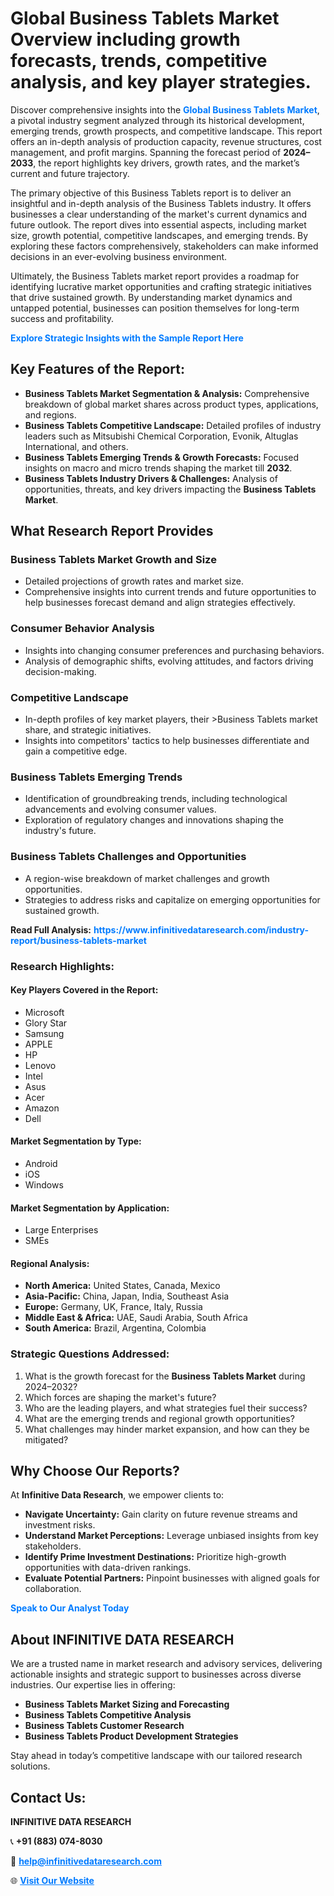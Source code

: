 <h1>Global Business Tablets Market Overview including growth forecasts, trends, competitive analysis, and key player strategies.</h1>
<p>
Discover comprehensive insights into the 
<a href="https://www.infinitivedataresearch.com/industry-report/business-tablets-market" rel="dofollow" style="color: #007BFF; text-decoration: none;"><strong>Global Business Tablets Market</strong></a>, a pivotal industry segment analyzed through its historical development, emerging trends, growth prospects, and competitive landscape. This report offers an in-depth analysis of production capacity, revenue structures, cost management, and profit margins. Spanning the forecast period of <strong>2024–2033</strong>, the report highlights key drivers, growth rates, and the market’s current and future trajectory.
</p>
<p>
The primary objective of this Business Tablets report is to deliver an insightful and in-depth analysis of the Business Tablets industry. It offers businesses a clear understanding of the market's current dynamics and future outlook. The report dives into essential aspects, including market size, growth potential, competitive landscapes, and emerging trends. By exploring these factors comprehensively, stakeholders can make informed decisions in an ever-evolving business environment.
</p>
<p>
Ultimately, the Business Tablets market report provides a roadmap for identifying lucrative market opportunities and crafting strategic initiatives that drive sustained growth. By understanding market dynamics and untapped potential, businesses can position themselves for long-term success and profitability.
</p>
<p>
<a href="https://www.infinitivedataresearch.com/request-sample/reportId=106644" style="color: #007BFF; text-decoration: none;"><strong>Explore Strategic Insights with the Sample Report Here</strong></a>
</p>

<h2>Key Features of the Report:</h2>
<ul>
<li><strong>Business Tablets Market Segmentation & Analysis:</strong> Comprehensive breakdown of global market shares across product types, applications, and regions.</li>
<li><strong>Business Tablets Competitive Landscape:</strong> Detailed profiles of industry leaders such as Mitsubishi Chemical Corporation, Evonik, Altuglas International, and others.</li>
<li><strong>Business Tablets Emerging Trends & Growth Forecasts:</strong> Focused insights on macro and micro trends shaping the market till <strong>2032</strong>.</li>
<li><strong>Business Tablets Industry Drivers & Challenges:</strong> Analysis of opportunities, threats, and key drivers impacting the <strong>Business Tablets Market</strong>.</li>
</ul>

<h2>What Research Report Provides</h2>
<h3>Business Tablets Market Growth and Size</h3>
<ul>
<li>Detailed projections of growth rates and market size.</li>
<li>Comprehensive insights into current trends and future opportunities to help businesses forecast demand and align strategies effectively.</li>
</ul>

<h3>Consumer Behavior Analysis</h3>
<ul>
<li>Insights into changing consumer preferences and purchasing behaviors.</li>
<li>Analysis of demographic shifts, evolving attitudes, and factors driving decision-making.</li>
</ul>

<h3>Competitive Landscape</h3>
<ul>
<li>In-depth profiles of key market players, their >Business Tablets market share, and strategic initiatives.</li>
<li>Insights into competitors' tactics to help businesses differentiate and gain a competitive edge.</li>
</ul>

<h3>Business Tablets Emerging Trends</h3>
<ul>
<li>Identification of groundbreaking trends, including technological advancements and evolving consumer values.</li>
<li>Exploration of regulatory changes and innovations shaping the industry's future.</li>
</ul>

<h3>Business Tablets Challenges and Opportunities</h3>
<ul>
<li>A region-wise breakdown of market challenges and growth opportunities.</li>
<li>Strategies to address risks and capitalize on emerging opportunities for sustained growth.</li>
</ul>
<p><strong>Read Full Analysis:</strong> <a href="https://www.infinitivedataresearch.com/industry-report/business-tablets-market" rel="dofollow" style="color: #007BFF; text-decoration: none;"><strong>https://www.infinitivedataresearch.com/industry-report/business-tablets-market</strong></a></p>
<h3>Research Highlights:</h3>
<h4>Key Players Covered in the Report:</h4>
<ul><li>Microsoft</li><li>Glory Star</li><li>Samsung</li><li>APPLE</li><li>HP</li><li>Lenovo</li><li>Intel</li><li>Asus</li><li>Acer</li><li>Amazon</li><li>Dell</li></ul>
<h4>Market Segmentation by Type:</h4>
<ul><li>Android</li><li>iOS</li><li>Windows</li></ul>
<h4>Market Segmentation by Application:</h4>
<ul><li>Large Enterprises</li><li>SMEs</li></ul>

<h4>Regional Analysis:</h4>
<ul>
<li><strong>North America:</strong> United States, Canada, Mexico</li>
<li><strong>Asia-Pacific:</strong> China, Japan, India, Southeast Asia</li>
<li><strong>Europe:</strong> Germany, UK, France, Italy, Russia</li>
<li><strong>Middle East & Africa:</strong> UAE, Saudi Arabia, South Africa</li>
<li><strong>South America:</strong> Brazil, Argentina, Colombia</li>
</ul>

<h3>Strategic Questions Addressed:</h3>
<ol>
<li>What is the growth forecast for the <strong>Business Tablets Market</strong> during 2024–2032?</li>
<li>Which forces are shaping the market's future?</li>
<li>Who are the leading players, and what strategies fuel their success?</li>
<li>What are the emerging trends and regional growth opportunities?</li>
<li>What challenges may hinder market expansion, and how can they be mitigated?</li>
</ol>

<h2>Why Choose Our Reports?</h2>
<p>At <strong>Infinitive Data Research</strong>, we empower clients to:</p>
<ul>
<li><strong>Navigate Uncertainty:</strong> Gain clarity on future revenue streams and investment risks.</li>
<li><strong>Understand Market Perceptions:</strong> Leverage unbiased insights from key stakeholders.</li>
<li><strong>Identify Prime Investment Destinations:</strong> Prioritize high-growth opportunities with data-driven rankings.</li>
<li><strong>Evaluate Potential Partners:</strong> Pinpoint businesses with aligned goals for collaboration.</li>
</ul>
<p><a href="https://www.infinitivedataresearch.com/industry-report/business-tablets-market" rel="dofollow" style="color: #007BFF; text-decoration: none;"><strong>Speak to Our Analyst Today</strong></a></p>

<h2>About INFINITIVE DATA RESEARCH</h2>
<p>We are a trusted name in market research and advisory services, delivering actionable insights and strategic support to businesses across diverse industries. Our expertise lies in offering:</p>
<ul>
<li><strong>Business Tablets Market Sizing and Forecasting</strong></li>
<li><strong>Business Tablets Competitive Analysis</strong></li>
<li><strong>Business Tablets Customer Research</strong></li>
<li><strong>Business Tablets Product Development Strategies</strong></li>
</ul>
<p>Stay ahead in today’s competitive landscape with our tailored research solutions.</p>

<h2>Contact Us:</h2>
<p><strong>INFINITIVE DATA RESEARCH</strong></p>
<p>📞 <strong>+91 (883) 074-8030</strong></p>
<p>📧 <strong><a href="mailto:help@infinitivedataresearch.com" style="color: #007BFF;">help@infinitivedataresearch.com</a></strong></p>
<p>🌐 <strong><a href="https://www.infinitivedataresearch.com" rel="dofollow" style="color: #007BFF;">Visit Our Website</a></strong></p>